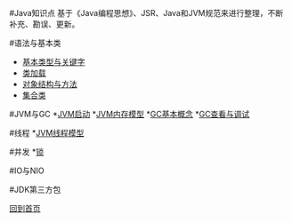 #Java知识点
基于《Java编程思想》、JSR、Java和JVM规范来进行整理，不断补充、勘误、更新。

#语法与基本类
 * [基本类型与关键字](javaBasic/typeKeywords.md)
 * [类加载](javaBasic/clazzLoader.md)
 * [对象结构与方法](javaBasic/inObjects.md)
 * [集合类](javaBasic/collections.md)
 
 
#JVM与GC
 *[JVM启动](javaBasic/JVMStartup.md)
 *[JVM内存模型](javaBasic/JVM_RAM.md)
 *[GC基本概念](javaBasic/JVM_GC.md)
 *[GC查看与调试](javaBasic/JVM_GC.md)

#线程
 *[JVM线程模型](javaBasic/JVM_Thread.md)


#并发
 *[锁](javaBasic/locker.md)

#IO与NIO


#JDK第三方包


[回到首页](../README.md#jump)